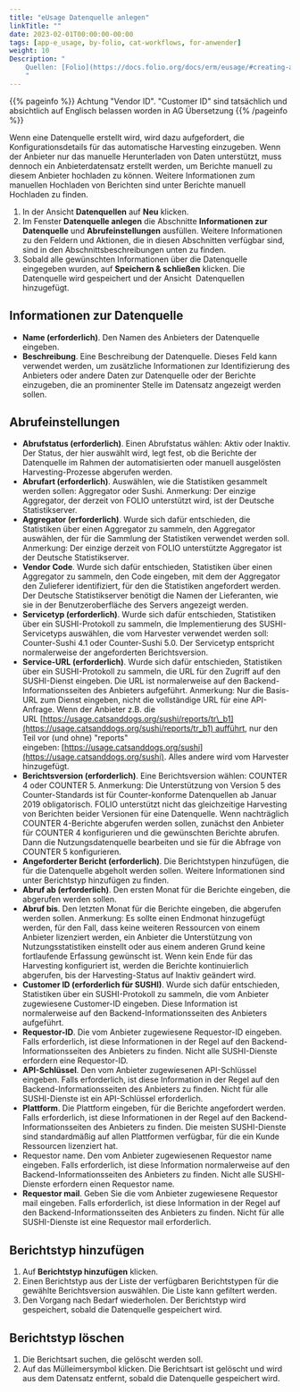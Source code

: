 ```yaml
---
title: "eUsage Datenquelle anlegen"
linkTitle: ""
date: 2023-02-01T00:00:00-00:00
tags: [app-e_usage, by-folio, cat-workflows, for-anwender]
weight: 10
Description: "
    Quellen: [Folio](https://docs.folio.org/docs/erm/eusage/#creating-a-usage-data-provider ) & [GBV](https://info.gbv.de/display/FOLIOGBVEXTERN/Folio:+eUsage+Datenquelle+anlegen)
    "
---
```


{{% pageinfo %}}
Achtung "Vendor ID". "Customer ID" sind tatsächlich und absichtlich auf Englisch belassen worden in AG Übersetzung 
{{% /pageinfo %}}

Wenn eine Datenquelle erstellt wird, wird dazu aufgefordert, die Konfigurationsdetails für das automatische Harvesting einzugeben. Wenn der Anbieter nur das manuelle Herunterladen von Daten unterstützt, muss dennoch ein Anbieterdatensatz erstellt werden, um Berichte manuell zu diesem Anbieter hochladen zu können. Weitere Informationen zum manuellen Hochladen von Berichten sind unter Berichte manuell Hochladen zu finden.

1.  In der Ansicht **Datenquellen** auf **Neu** klicken.
2.  Im Fenster **Datenquelle anlegen** die Abschnitte **Informationen zur Datenquelle** und **Abrufeinstellungen** ausfüllen. Weitere Informationen zu den Feldern und Aktionen, die in diesen Abschnitten verfügbar sind, sind in den Abschnittsbeschreibungen unten zu finden.
3.  Sobald alle gewünschten Informationen über die Datenquelle eingegeben wurden, auf **Speichern & schließen** klicken. Die Datenquelle wird gespeichert und der Ansicht  Datenquellen hinzugefügt.

## Informationen zur Datenquelle

* **Name (erforderlich)**. Den Namen des Anbieters der Datenquelle eingeben.
* **Beschreibung**. Eine Beschreibung der Datenquelle. Dieses Feld kann verwendet werden, um zusätzliche Informationen zur Identifizierung des Anbieters oder andere Daten zur Datenquelle oder der Berichte einzugeben, die an prominenter Stelle im Datensatz angezeigt werden sollen.

## Abrufeinstellungen

* **Abrufstatus (erforderlich)**. Einen Abrufstatus wählen: Aktiv oder Inaktiv. Der Status, der hier auswählt wird, legt fest, ob die Berichte der Datenquelle im Rahmen der automatisierten oder manuell ausgelösten Harvesting-Prozesse abgerufen werden.
* **Abrufart (erforderlich)**. Auswählen, wie die Statistiken gesammelt werden sollen: Aggregator oder Sushi. Anmerkung: Der einzige Aggregator, der derzeit von FOLIO unterstützt wird, ist der Deutsche Statistikserver.
* **Aggregator (erforderlich)**. Wurde sich dafür entschieden, die Statistiken über einen Aggregator zu sammeln, den Aggregator auswählen, der für die Sammlung der Statistiken verwendet werden soll. Anmerkung: Der einzige derzeit von FOLIO unterstützte Aggregator ist der Deutsche Statistikserver.
* **Vendor Code**. Wurde sich dafür entschieden, Statistiken über einen Aggregator zu sammeln, den Code eingeben, mit dem der Aggregator den Zulieferer identifiziert, für den die Statistiken angefordert werden. Der Deutsche Statistikserver benötigt die Namen der Lieferanten, wie sie in der Benutzeroberfläche des Servers angezeigt werden.
* **Servicetyp (erforderlich)**. Wurde sich dafür entschieden, Statistiken über ein SUSHI-Protokoll zu sammeln, die Implementierung des SUSHI-Servicetyps auswählen, die vom Harvester verwendet werden soll: Counter-Sushi 4.1 oder Counter-Sushi 5.0. Der Servicetyp entspricht normalerweise der angeforderten Berichtsversion.
* **Service-URL (erforderlich)**. Wurde sich dafür entschieden, Statistiken über ein SUSHI-Protokoll zu sammeln, die URL für den Zugriff auf den SUSHI-Dienst eingeben. Die URL ist normalerweise auf den Backend-Informationsseiten des Anbieters aufgeführt.
    Anmerkung: Nur die Basis-URL zum Dienst eingeben, nicht die vollständige URL für eine API-Anfrage. Wenn der Anbieter z.B. die URL [https://usage.catsanddogs.org/sushi/reports/tr\_b1](https://usage.catsanddogs.org/sushi/reports/tr_b1) aufführt, nur den Teil vor (und ohne) "reports" eingeben: [https://usage.catsanddogs.org/sushi](https://usage.catsanddogs.org/sushi). Alles andere wird vom Harvester hinzugefügt.
* **Berichtsversion (erforderlich)**. Eine Berichtsversion wählen: COUNTER 4 oder COUNTER 5. Anmerkung: Die Unterstützung von Version 5 des Counter-Standards ist für Counter-konforme Datenquellen ab Januar 2019 obligatorisch. FOLIO unterstützt nicht das gleichzeitige Harvesting von Berichten beider Versionen für eine Datenquelle. Wenn nachträglich COUNTER 4-Berichte abgerufen werden sollen, zunächst den Anbieter für COUNTER 4 konfigurieren und die gewünschten Berichte abrufen. Dann die Nutzungsdatenquelle bearbeiten und sie für die Abfrage von COUNTER 5 konfigurieren.
* **Angeforderter Bericht (erforderlich)**. Die Berichtstypen hinzufügen, die für die Datenquelle abgeholt werden sollen. Weitere Informationen sind unter Berichtstyp hinzufügen zu finden.
* **Abruf ab (erforderlich)**. Den ersten Monat für die Berichte eingeben, die abgerufen werden sollen.
* **Abruf bis**. Den letzten Monat für die Berichte eingeben, die abgerufen werden sollen. Anmerkung: Es sollte einen Endmonat hinzugefügt werden, für den Fall, dass keine weiteren Ressourcen von einem Anbieter lizenziert werden, ein Anbieter die Unterstützung von Nutzungsstatistiken einstellt oder aus einem anderen Grund keine fortlaufende Erfassung gewünscht ist. Wenn kein Ende für das Harvesting konfiguriert ist, werden die Berichte kontinuierlich abgerufen, bis der Harvesting-Status auf Inaktiv geändert wird.
* **Customer ID (erforderlich für SUSHI)**. Wurde sich dafür entschieden, Statistiken über ein SUSHI-Protokoll zu sammeln, die vom Anbieter zugewiesene Customer-ID eingeben. Diese Information ist normalerweise auf den Backend-Informationsseiten des Anbieters aufgeführt.
* **Requestor-ID**. Die vom Anbieter zugewiesene Requestor-ID eingeben. Falls erforderlich, ist diese Informationen in der Regel auf den Backend-Informationsseiten des Anbieters zu finden. Nicht alle SUSHI-Dienste erfordern eine Requestor-ID.
* **API-Schlüssel**. Den vom Anbieter zugewiesenen API-Schlüssel eingeben. Falls erforderlich, ist diese Information in der Regel auf den Backend-Informationsseiten des Anbieters zu finden. Nicht für alle SUSHI-Dienste ist ein API-Schlüssel erforderlich.
* **Plattform**. Die Plattform eingeben, für die Berichte angefordert werden. Falls erforderlich, ist diese Informationen in der Regel auf den Backend-Informationsseiten des Anbieters zu finden. Die meisten SUSHI-Dienste sind standardmäßig auf allen Plattformen verfügbar, für die ein Kunde Ressourcen lizenziert hat.
* Requestor name. Den vom Anbieter zugewiesenen Requestor name eingeben. Falls erforderlich, ist diese Information normalerweise auf den Backend-Informationsseiten des Anbieters zu finden. Nicht alle SUSHI-Dienste erfordern einen Requestor name.
* **Requestor mail**. Geben Sie die vom Anbieter zugewiesene Requestor mail eingeben. Falls erforderlich, ist diese Information in der Regel auf den Backend-Informationsseiten des Anbieters zu finden. Nicht für alle SUSHI-Dienste ist eine Requestor mail erforderlich.

## Berichtstyp hinzufügen

1.  Auf **Berichtstyp hinzufügen** klicken.
2.  Einen Berichtstyp aus der Liste der verfügbaren Berichtstypen für die gewählte Berichtsversion auswählen. Die Liste kann gefiltert werden.
3.  Den Vorgang nach Bedarf wiederholen. Der Berichtstyp wird gespeichert, sobald die Datenquelle gespeichert wird.

## Berichtstyp löschen

1.  Die Berichtsart suchen, die gelöscht werden soll.
2.  Auf das Mülleimersymbol klicken. Die Berichtsart ist gelöscht und wird aus dem Datensatz entfernt, sobald die Datenquelle gespeichert wird.
